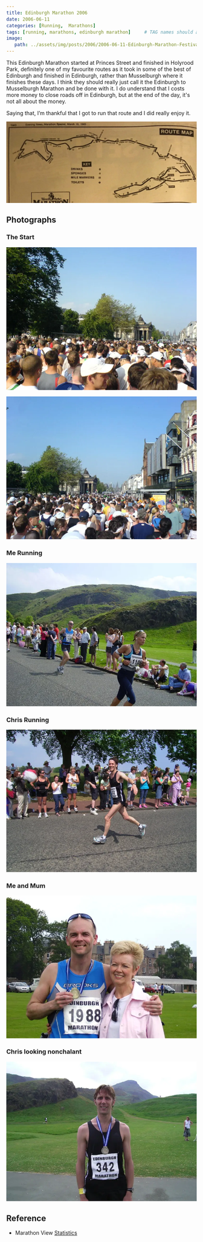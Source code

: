 ```yaml
---
title: Edinburgh Marathon 2006
date: 2006-06-11
categories: [Running,  Marathons]
tags: [running, marathons, edinburgh marathon]     # TAG names should always be lowercase
image:
   path: ../assets/img/posts/2006/2006-06-11-Edinburgh-Marathon-Festival/Edinburgh_Marathon_2006.webp
---
```


This Edinburgh Marathon started at Princes Street and finished in Holyrood Park, definitely one of my favourite routes  as it took in some of the best of Edinburgh and finished in Edinburgh, rather than Musselburgh where it finishes these days. I think they should really just call it the Edinburgh to Musselburgh Marathon and be done with it. I do understand that I costs more money to close roads off in Edinburgh, but at the end of the day, it's not all about the money.

Saying that, I’m thankful that I got to run that route and I did really enjoy it.

![Original Route](../assets/img/posts/2006/2006-06-11-Edinburgh-Marathon-Festival/Old_Edinburgh_Marathon_Route.webp)

## Photographs

### The Start

![The Start](../assets/img/posts/2006/2006-06-11-Edinburgh-Marathon-Festival/The_Start2.webp)

![The Start](../assets/img/posts/2006/2006-06-11-Edinburgh-Marathon-Festival/The_Start.webp)

### Me Running

![Me Running](../assets/img/posts/2006/2006-06-11-Edinburgh-Marathon-Festival/Me_Running.webp)

### Chris Running

![Chris Running](../assets/img/posts/2006/2006-06-11-Edinburgh-Marathon-Festival/Chris_Running.webp)

### Me and Mum

![Me and Mum](../assets/img/posts/2006/2006-06-11-Edinburgh-Marathon-Festival/Mum_and_Me.webp)

### Chris looking nonchalant

![Chris](../assets/img/posts/2006/2006-06-11-Edinburgh-Marathon-Festival/Chris_Dawson.webp)

## Reference

* Marathon View [Statistics](https://marathonview.net/race/98397)
